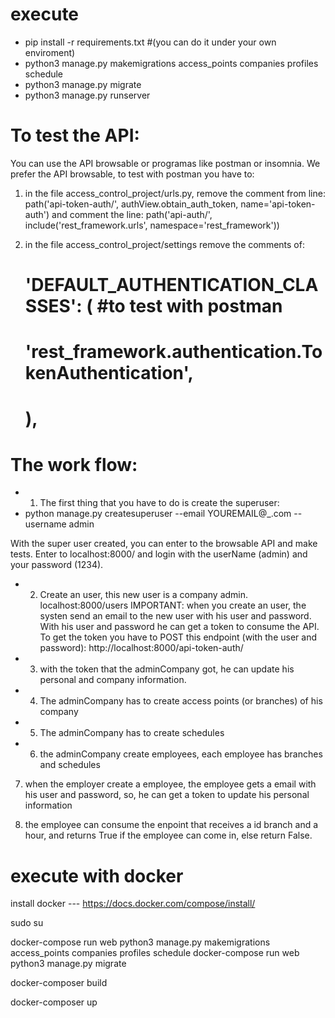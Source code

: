 # execute

 -  pip install -r requirements.txt #(you can do it under your own enviroment)
 -  python3 manage.py makemigrations access_points companies profiles schedule
 -  python3 manage.py migrate
 -  python3 manage.py runserver


# To test the API:
You can use the API browsable or programas like postman or insomnia. We prefer the API browsable,
to test with postman you have to:

1) in the file access_control_project/urls.py, remove the comment from line:
path('api-token-auth/', authView.obtain_auth_token, name='api-token-auth')
and comment the line:
path('api-auth/', include('rest_framework.urls', namespace='rest_framework'))

2) in the file access_control_project/settings remove the comments of:
    # 'DEFAULT_AUTHENTICATION_CLASSES': ( #to test with postman
    #            'rest_framework.authentication.TokenAuthentication',
    # ),

# The work flow:

- 1) The first thing that you have to do is create the superuser:
- python manage.py createsuperuser --email YOUREMAIL@_.com --username admin

With the super user created, you can enter to the browsable API and make tests.
Enter to localhost:8000/ and login with the userName (admin) and your password (1234).

- 2) Create an user, this new user is a company admin. localhost:8000/users
IMPORTANT: when you create an user, the systen send an email to the new user with his user and password.
With his user and password he can get a token to consume the API. To get the token you have to POST
this endpoint (with the user and password): http://localhost:8000/api-token-auth/

- 3) with the token that the adminCompany got, he can update his personal and company information.

- 4) The adminCompany has to create access points (or branches) of his company

- 5) The adminCompany has to create schedules

- 6) the adminCompany create employees, each employee has  branches and schedules

7) when the employer create a employee, the employee gets a email with his user and password,
so, he can get a token to update his personal information

8) the employee can consume the enpoint that receives a id branch and a hour, and returns True if the employee
can come in, else return False.

# execute with docker
install docker --- https://docs.docker.com/compose/install/

sudo su

docker-compose run web python3 manage.py  makemigrations access_points companies profiles schedule
docker-compose run web python3 manage.py  migrate

docker-composer build 

docker-composer up
